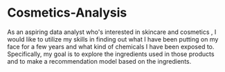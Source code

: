 # Cosmetics-Analysis
As an aspiring data analyst who's interested in skincare and cosmetics , I would like to utilize my skills in finding out what I have been putting on my face for a few  years and what kind of chemicals I have been exposed to. Specifically, my goal is to explore the ingredients used in those products and to make a recommendation model based on the ingredients.
